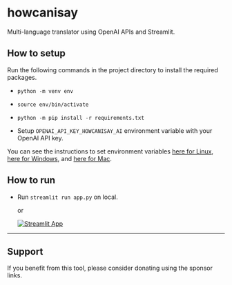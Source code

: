 howcanisay
==========

Multi-language translator using OpenAI APIs and Streamlit.


## How to setup

Run the following commands in the project directory to install the required packages.

* `python -m venv env`
* `source env/bin/activate`
* `python -m pip install -r requirements.txt`

* Setup `OPENAI_API_KEY_HOWCANISAY_AI` environment variable with your OpenAI API key.

You can see the instructions to set environment variables [here for Linux](https://phoenixnap.com/kb/linux-set-environment-variable), [here for Windows](https://phoenixnap.com/kb/windows-set-environment-variable), and [here for Mac](https://phoenixnap.com/kb/set-environment-variable-mac).

## How to run

* Run `streamlit run app.py` on local.

    or

    [![Streamlit App](https://static.streamlit.io/badges/streamlit_badge_black_white.svg)](https://howcanisay.streamlit.app)

---

## Support

If you benefit from this tool, please consider donating using the sponsor links.
